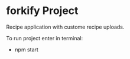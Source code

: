 # forkify Project

Recipe application with custome recipe uploads.

To run project enter in terminal:
- npm start
